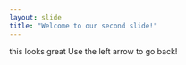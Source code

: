 ```yaml
---
layout: slide
title: "Welcome to our second slide!"
---
```

this looks great
Use the left arrow to go back!
